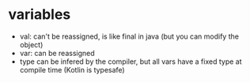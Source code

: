 # variables

- val: can't be reassigned, is like final in java (but you can modify the object)
- var: can be reassigned
- type can be infered by the compiler, but all vars have a fixed type at compile time (Kotlin is typesafe)